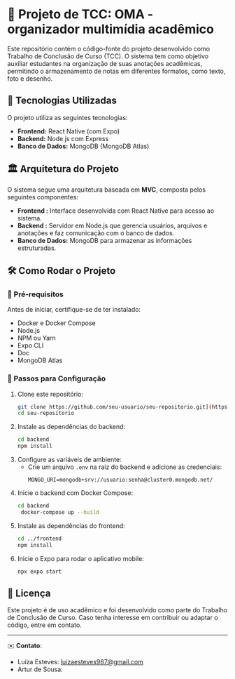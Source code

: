 # 📘 Projeto de TCC: OMA - organizador multimídia acadêmico

Este repositório contém o código-fonte do projeto desenvolvido como Trabalho de Conclusão de Curso (TCC). O sistema tem como objetivo auxiliar estudantes na organização de suas anotações acadêmicas, permitindo o armazenamento de notas em diferentes formatos, como texto, foto e desenho.

## 🚀 Tecnologias Utilizadas

O projeto utiliza as seguintes tecnologias:

- **Frontend:** React Native (com Expo)
- **Backend:** Node.js com Express
- **Banco de Dados:** MongoDB (MongoDB Atlas)

## 🏛️ Arquitetura do Projeto

O sistema segue uma arquitetura baseada em **MVC**, composta pelos seguintes componentes:

- **Frontend :** Interface desenvolvida com React Native para acesso ao sistema.
- **Backend :** Servidor em Node.js que gerencia usuários, arquivos e anotações e faz comunicação com o banco de dados.
- **Banco de Dados:** MongoDB para armazenar as informações estruturadas.

## 🛠️ Como Rodar o Projeto

### 🔧 Pré-requisitos

Antes de iniciar, certifique-se de ter instalado:
- Docker e Docker Compose
- Node.js 
- NPM ou Yarn
- Expo CLI
- Doc
- MongoDB Atlas

### 📌 Passos para Configuração

1. Clone este repositório:
   ```sh
   git clone https://github.com/seu-usuario/seu-repositorio.git](https://github.com/art-42/Tcc-OMA.git)
   cd seu-repositorio
   ```
2. Instale as dependências do backend:
   ```sh
   cd backend
   npm install
   ```
3. Configure as variáveis de ambiente:
   - Crie um arquivo `.env` na raiz do backend e adicione as credenciais:
     ```env
     MONGO_URI=mongodb+srv://usuario:senha@cluster0.mongodb.net/
     ```
4. Inicie o backend com Docker Compose:
   ```sh
   cd backend
    docker-compose up --build
   ```
5. Instale as dependências do frontend:
   ```sh
   cd ../frontend
   npm install
   ```
6. Inicie o Expo para rodar o aplicativo mobile:
   ```sh
   npx expo start
   ```


## 📜 Licença

Este projeto é de uso acadêmico e foi desenvolvido como parte do Trabalho de Conclusão de Curso. Caso tenha interesse em contribuir ou adaptar o código, entre em contato.

---

✉️ **Contato**: 
- Luíza Esteves: luizaesteves987@gmail.com
- Artur de Sousa: 
